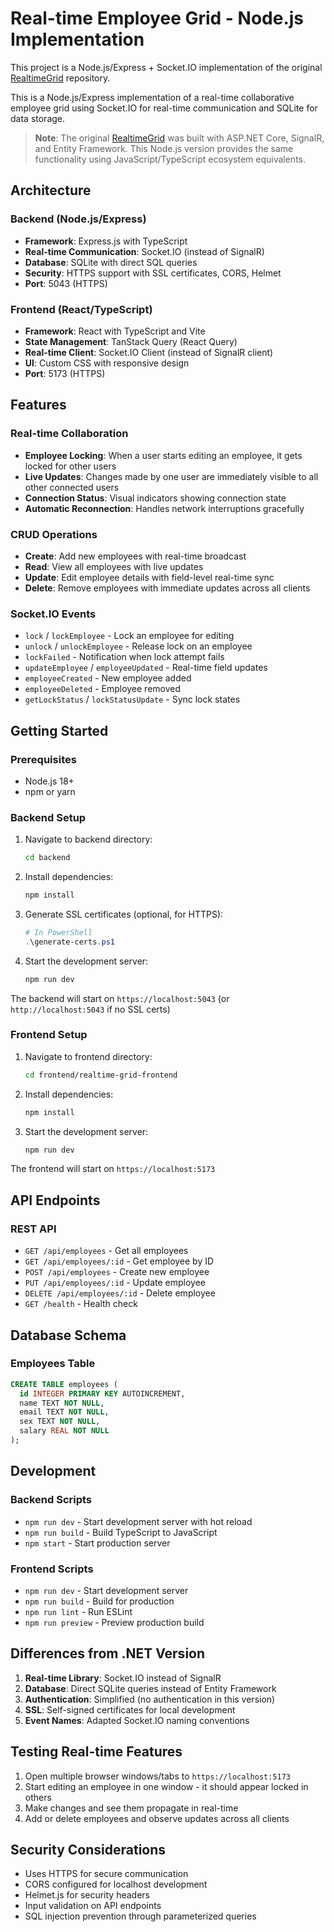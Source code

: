 # Real-time Employee Grid - Node.js Implementation

This project is a Node.js/Express + Socket.IO implementation of the original [RealtimeGrid](https://github.com/randelramirez/RealtimeGrid) repository.

This is a Node.js/Express implementation of a real-time collaborative employee grid using Socket.IO for real-time communication and SQLite for data storage.

> **Note**: The original [RealtimeGrid](https://github.com/randelramirez/RealtimeGrid) was built with ASP.NET Core, SignalR, and Entity Framework. This Node.js version provides the same functionality using JavaScript/TypeScript ecosystem equivalents.

## Architecture

### Backend (Node.js/Express)
- **Framework**: Express.js with TypeScript
- **Real-time Communication**: Socket.IO (instead of SignalR)
- **Database**: SQLite with direct SQL queries
- **Security**: HTTPS support with SSL certificates, CORS, Helmet
- **Port**: 5043 (HTTPS)

### Frontend (React/TypeScript)
- **Framework**: React with TypeScript and Vite
- **State Management**: TanStack Query (React Query)
- **Real-time Client**: Socket.IO Client (instead of SignalR client)
- **UI**: Custom CSS with responsive design
- **Port**: 5173 (HTTPS)

## Features

### Real-time Collaboration
- **Employee Locking**: When a user starts editing an employee, it gets locked for other users
- **Live Updates**: Changes made by one user are immediately visible to all other connected users
- **Connection Status**: Visual indicators showing connection state
- **Automatic Reconnection**: Handles network interruptions gracefully

### CRUD Operations
- **Create**: Add new employees with real-time broadcast
- **Read**: View all employees with live updates
- **Update**: Edit employee details with field-level real-time sync
- **Delete**: Remove employees with immediate updates across all clients

### Socket.IO Events
- `lock` / `lockEmployee` - Lock an employee for editing
- `unlock` / `unlockEmployee` - Release lock on an employee
- `lockFailed` - Notification when lock attempt fails
- `updateEmployee` / `employeeUpdated` - Real-time field updates
- `employeeCreated` - New employee added
- `employeeDeleted` - Employee removed
- `getLockStatus` / `lockStatusUpdate` - Sync lock states

## Getting Started

### Prerequisites
- Node.js 18+
- npm or yarn

### Backend Setup

1. Navigate to backend directory:
   ```bash
   cd backend
   ```

2. Install dependencies:
   ```bash
   npm install
   ```

3. Generate SSL certificates (optional, for HTTPS):
   ```powershell
   # In PowerShell
   .\generate-certs.ps1
   ```

4. Start the development server:
   ```bash
   npm run dev
   ```

The backend will start on `https://localhost:5043` (or `http://localhost:5043` if no SSL certs)

### Frontend Setup

1. Navigate to frontend directory:
   ```bash
   cd frontend/realtime-grid-frontend
   ```

2. Install dependencies:
   ```bash
   npm install
   ```

3. Start the development server:
   ```bash
   npm run dev
   ```

The frontend will start on `https://localhost:5173`

## API Endpoints

### REST API
- `GET /api/employees` - Get all employees
- `GET /api/employees/:id` - Get employee by ID
- `POST /api/employees` - Create new employee
- `PUT /api/employees/:id` - Update employee
- `DELETE /api/employees/:id` - Delete employee
- `GET /health` - Health check

## Database Schema

### Employees Table
```sql
CREATE TABLE employees (
  id INTEGER PRIMARY KEY AUTOINCREMENT,
  name TEXT NOT NULL,
  email TEXT NOT NULL,
  sex TEXT NOT NULL,
  salary REAL NOT NULL
);
```

## Development

### Backend Scripts
- `npm run dev` - Start development server with hot reload
- `npm run build` - Build TypeScript to JavaScript
- `npm start` - Start production server

### Frontend Scripts
- `npm run dev` - Start development server
- `npm run build` - Build for production
- `npm run lint` - Run ESLint
- `npm run preview` - Preview production build

## Differences from .NET Version

1. **Real-time Library**: Socket.IO instead of SignalR
2. **Database**: Direct SQLite queries instead of Entity Framework
3. **Authentication**: Simplified (no authentication in this version)
4. **SSL**: Self-signed certificates for local development
5. **Event Names**: Adapted Socket.IO naming conventions

## Testing Real-time Features

1. Open multiple browser windows/tabs to `https://localhost:5173`
2. Start editing an employee in one window - it should appear locked in others
3. Make changes and see them propagate in real-time
4. Add or delete employees and observe updates across all clients

## Security Considerations

- Uses HTTPS for secure communication
- CORS configured for localhost development
- Helmet.js for security headers
- Input validation on API endpoints
- SQL injection prevention through parameterized queries
